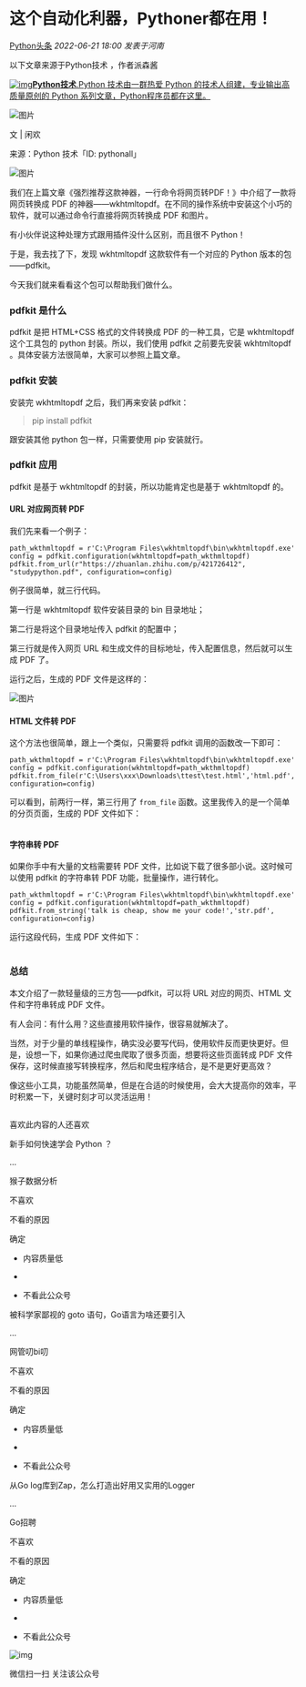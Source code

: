 # 这个自动化利器，Pythoner都在用！

[Python头条](javascript:void(0);) *2022-06-21 18:00* *发表于河南*

以下文章来源于Python技术 ，作者派森酱

[![img](http://wx.qlogo.cn/mmhead/Q3auHgzwzM6uOKrw4WrpicQ5ZuoSgGOl9P4DZ7UTmIqZsicVaYoawmFg/0)**Python技术**.Python 技术由一群热爱 Python 的技术人组建，专业输出高质量原创的 Python 系列文章，Python程序员都在这里。](https://mp.weixin.qq.com/s/-gDBElP6MSDh9vRmVUDG3g#)

![图片](https://mmbiz.qpic.cn/mmbiz_jpg/SAy0yVjKWywF1B2sqROJSwGqkBTnf3iaCY0NicU3iaflojDougbyrWHezpZkPo7ViaglL4pQgXEANKZGRsts1PA2TQ/640?wx_fmt=jpeg&wxfrom=5&wx_lazy=1&wx_co=1)

文 | 闲欢

来源：Python 技术「ID: pythonall」

![图片](https://mmbiz.qpic.cn/mmbiz_jpg/t8ibUxVnMTLPLUyAAdaDETpj5xxGvtM5pcns01OplkMfZrYaMeHJUFDOGIAjbOpGab87wO7uZhjEwv0WnhPbq1A/640?wx_fmt=jpeg&wxfrom=5&wx_lazy=1&wx_co=1)

我们在上篇文章《强烈推荐这款神器，一行命令将网页转PDF！》中介绍了一款将网页转换成 PDF 的神器——wkhtmltopdf。在不同的操作系统中安装这个小巧的软件，就可以通过命令行直接将网页转换成 PDF 和图片。

有小伙伴说这种处理方式跟用插件没什么区别，而且很不 Python！

于是，我去找了下，发现 wkhtmltopdf 这款软件有一个对应的 Python 版本的包——pdfkit。

今天我们就来看看这个包可以帮助我们做什么。

### pdfkit 是什么

pdfkit 是把 HTML+CSS 格式的文件转换成 PDF 的一种工具，它是 wkhtmltopdf 这个工具包的 python 封装。所以，我们使用 pdfkit 之前要先安装 wkhtmltopdf 。具体安装方法很简单，大家可以参照上篇文章。

### pdfkit 安装

安装完 wkhtmltopdf 之后，我们再来安装 pdfkit：

> pip install pdfkit

跟安装其他 python 包一样，只需要使用 pip 安装就行。

### pdfkit 应用

pdfkit 是基于 wkhtmltopdf 的封装，所以功能肯定也是基于 wkhtmltopdf 的。

#### URL 对应网页转 PDF

我们先来看一个例子：

```
path_wkthmltopdf = r'C:\Program Files\wkhtmltopdf\bin\wkhtmltopdf.exe'
config = pdfkit.configuration(wkhtmltopdf=path_wkthmltopdf)
pdfkit.from_url(r"https://zhuanlan.zhihu.com/p/421726412", "studypython.pdf", configuration=config)
```

例子很简单，就三行代码。

第一行是 wkhtmltopdf 软件安装目录的 bin 目录地址；

第二行是将这个目录地址传入 pdfkit 的配置中；

第三行就是传入网页 URL 和生成文件的目标地址，传入配置信息，然后就可以生成 PDF 了。

运行之后，生成的 PDF 文件是这样的：

![图片](https://mmbiz.qpic.cn/mmbiz_png/pbRNVEA1d2y9hAicF44zISmML87dib1fhnQgIibSK2Z9NQ0yia4kRiaAQHqK2smqlbYkcbP1icSWFHPSrbsmgh6RD3oA/640?wx_fmt=png&wxfrom=5&wx_lazy=1&wx_co=1)

#### HTML 文件转 PDF

这个方法也很简单，跟上一个类似，只需要将 pdfkit 调用的函数改一下即可：

```
path_wkthmltopdf = r'C:\Program Files\wkhtmltopdf\bin\wkhtmltopdf.exe'
config = pdfkit.configuration(wkhtmltopdf=path_wkthmltopdf)
pdfkit.from_file(r'C:\Users\xxx\Downloads\ttest\test.html','html.pdf', configuration=config)
```

可以看到，前两行一样，第三行用了 `from_file` 函数。这里我传入的是一个简单的分页页面，生成的 PDF 文件如下：

![图片](data:image/gif;base64,iVBORw0KGgoAAAANSUhEUgAAAAEAAAABCAYAAAAfFcSJAAAADUlEQVQImWNgYGBgAAAABQABh6FO1AAAAABJRU5ErkJggg==)

#### 字符串转 PDF

如果你手中有大量的文档需要转 PDF 文件，比如说下载了很多部小说。这时候可以使用 pdfkit 的字符串转 PDF 功能，批量操作，进行转化。

```
path_wkthmltopdf = r'C:\Program Files\wkhtmltopdf\bin\wkhtmltopdf.exe'
config = pdfkit.configuration(wkhtmltopdf=path_wkthmltopdf)
pdfkit.from_string('talk is cheap, show me your code!','str.pdf', configuration=config)
```

运行这段代码，生成 PDF 文件如下：

![图片](data:image/gif;base64,iVBORw0KGgoAAAANSUhEUgAAAAEAAAABCAYAAAAfFcSJAAAADUlEQVQImWNgYGBgAAAABQABh6FO1AAAAABJRU5ErkJggg==)

### 总结

本文介绍了一款轻量级的三方包——pdfkit，可以将 URL 对应的网页、HTML 文件和字符串转成 PDF 文件。

有人会问：有什么用？这些直接用软件操作，很容易就解决了。

当然，对于少量的单线程操作，确实没必要写代码，使用软件反而更快更好。但是，设想一下，如果你通过爬虫爬取了很多页面，想要将这些页面转成 PDF 文件保存，这时候直接写转换程序，然后和爬虫程序结合，是不是更好更高效？

像这些小工具，功能虽然简单，但是在合适的时候使用，会大大提高你的效率，平时积累一下，关键时刻才可以灵活运用！

![图片](data:image/gif;base64,iVBORw0KGgoAAAANSUhEUgAAAAEAAAABCAYAAAAfFcSJAAAADUlEQVQImWNgYGBgAAAABQABh6FO1AAAAABJRU5ErkJggg==)

喜欢此内容的人还喜欢

新手如何快速学会 Python ？

...

猴子数据分析

不喜欢

不看的原因

确定

- 内容质量低
-  

- 不看此公众号

被科学家鄙视的 goto 语句，Go语言为啥还要引入

...

网管叨bi叨

不喜欢

不看的原因

确定

- 内容质量低
-  

- 不看此公众号

从Go log库到Zap，怎么打造出好用又实用的Logger

...

Go招聘

不喜欢

不看的原因

确定

- 内容质量低
-  

- 不看此公众号

![img](https://mp.weixin.qq.com/mp/qrcode?scene=10000004&size=102&__biz=MzUyOTU2NDExNw==&mid=2247532734&idx=1&sn=67d1c41168ee4c2e04e131bbe5f75519&send_time=)

微信扫一扫
关注该公众号